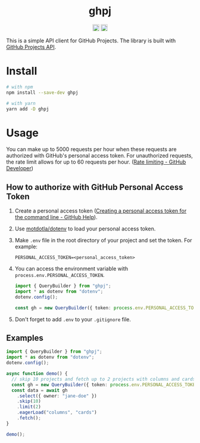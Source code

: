 <h1 align="center">ghpj</h1>
<p align="center">
<a href="https://badge.fury.io/js/ghpj"><img src="https://badge.fury.io/js/ghpj.svg" alt="npm version" height="18"></a>
<a href="https://github.com/9sako6/ghpj/actions?query=workflow%3ACI"><img src="https://github.com/9sako6/ghpj/workflows/CI/badge.svg" alt="CI" height="18"></a>
</p>

This is a simple API client for GitHub Projects.
The library is built with [GitHub Projects API](https://docs.github.com/en/rest/reference/projects).

# Install

```bash
# with npm
npm install --save-dev ghpj

# with yarn
yarn add -D ghpj
```

# Usage

You can make up to 5000 requests per hour when these requests are authorized with GitHub's personal access token. For unauthorized requests, the rate limit allows for up to 60 requests per hour. ([Rate limiting - GitHub Developer](https://developer.github.com/v3/#rate-limiting))

## How to authorize with GitHub Personal Access Token

1. Create a personal access token ([Creating a personal access token for the command line - GitHub Help](https://help.github.com/en/github/authenticating-to-github/creating-a-personal-access-token-for-the-command-line)).

1. Use [motdotla/dotenv](https://github.com/motdotla/dotenv) to load your personal access token.

1. Make `.env` file in the root directory of your project and set the token. For example:

   ```
   PERSONAL_ACCESS_TOKEN=<personal_access_token>
   ```

1. You can access the environment variable with `process.env.PERSONAL_ACCESS_TOKEN`.

   ```typescript
   import { QueryBuilder } from "ghpj";
   import * as dotenv from "dotenv";
   dotenv.config();

   const gh = new QueryBuilder({ token: process.env.PERSONAL_ACCESS_TOKEN! });
   ```

1. Don't forget to add `.env` to your `.gitignore` file.

## Examples

```typescript
import { QueryBuilder } from "ghpj";
import * as dotenv from "dotenv";
dotenv.config();

async function demo() {
  // skip 10 projects and fetch up to 2 projects with columns and cards.
  const gh = new QueryBuilder({ token: process.env.PERSONAL_ACCESS_TOKEN! });
  const data = await gh
    .select({ owner: "jane-doe" })
    .skip(10)
    .limit(2)
    .eagerLoad("columns", "cards")
    .fetch();
}

demo();
```
